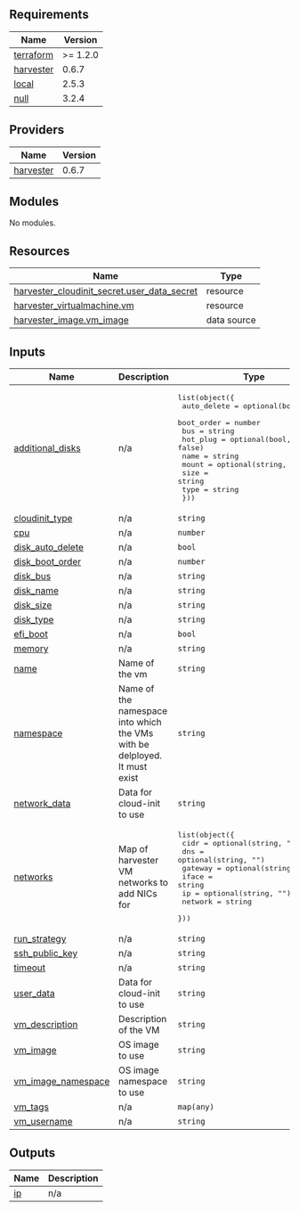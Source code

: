 <!-- BEGIN_TF_DOCS -->
## Requirements

| Name | Version |
|------|---------|
| <a name="requirement_terraform"></a> [terraform](#requirement\_terraform) | >= 1.2.0 |
| <a name="requirement_harvester"></a> [harvester](#requirement\_harvester) | 0.6.7 |
| <a name="requirement_local"></a> [local](#requirement\_local) | 2.5.3 |
| <a name="requirement_null"></a> [null](#requirement\_null) | 3.2.4 |

## Providers

| Name | Version |
|------|---------|
| <a name="provider_harvester"></a> [harvester](#provider\_harvester) | 0.6.7 |

## Modules

No modules.

## Resources

| Name | Type |
|------|------|
| [harvester_cloudinit_secret.user_data_secret](https://registry.terraform.io/providers/harvester/harvester/0.6.7/docs/resources/cloudinit_secret) | resource |
| [harvester_virtualmachine.vm](https://registry.terraform.io/providers/harvester/harvester/0.6.7/docs/resources/virtualmachine) | resource |
| [harvester_image.vm_image](https://registry.terraform.io/providers/harvester/harvester/0.6.7/docs/data-sources/image) | data source |

## Inputs

| Name | Description | Type | Default | Required |
|------|-------------|------|---------|:--------:|
| <a name="input_additional_disks"></a> [additional\_disks](#input\_additional\_disks) | n/a | <pre>list(object({<br/>    auto_delete = optional(bool, true)<br/>    boot_order  = number<br/>    bus         = string<br/>    hot_plug    = optional(bool, false)<br/>    name        = string<br/>    mount       = optional(string, "")<br/>    size        = string<br/>    type        = string<br/>  }))</pre> | `[]` | no |
| <a name="input_cloudinit_type"></a> [cloudinit\_type](#input\_cloudinit\_type) | n/a | `string` | `"noCloud"` | no |
| <a name="input_cpu"></a> [cpu](#input\_cpu) | n/a | `number` | `2` | no |
| <a name="input_disk_auto_delete"></a> [disk\_auto\_delete](#input\_disk\_auto\_delete) | n/a | `bool` | `true` | no |
| <a name="input_disk_boot_order"></a> [disk\_boot\_order](#input\_disk\_boot\_order) | n/a | `number` | `1` | no |
| <a name="input_disk_bus"></a> [disk\_bus](#input\_disk\_bus) | n/a | `string` | `"virtio"` | no |
| <a name="input_disk_name"></a> [disk\_name](#input\_disk\_name) | n/a | `string` | `"rootdisk"` | no |
| <a name="input_disk_size"></a> [disk\_size](#input\_disk\_size) | n/a | `string` | `"30Gi"` | no |
| <a name="input_disk_type"></a> [disk\_type](#input\_disk\_type) | n/a | `string` | `"disk"` | no |
| <a name="input_efi_boot"></a> [efi\_boot](#input\_efi\_boot) | n/a | `bool` | `false` | no |
| <a name="input_memory"></a> [memory](#input\_memory) | n/a | `string` | `"16Gi"` | no |
| <a name="input_name"></a> [name](#input\_name) | Name of the vm | `string` | n/a | yes |
| <a name="input_namespace"></a> [namespace](#input\_namespace) | Name of the namespace into which the VMs with be delployed. It must exist | `string` | n/a | yes |
| <a name="input_network_data"></a> [network\_data](#input\_network\_data) | Data for cloud-init to use | `string` | `""` | no |
| <a name="input_networks"></a> [networks](#input\_networks) | Map of harvester VM networks to add NICs for | <pre>list(object({<br/>    cidr    = optional(string, "")<br/>    dns     = optional(string, "")<br/>    gateway = optional(string, "")<br/>    iface   = string<br/>    ip      = optional(string, "")<br/>    network = string<br/>  }))</pre> | n/a | yes |
| <a name="input_run_strategy"></a> [run\_strategy](#input\_run\_strategy) | n/a | `string` | `"RerunOnFailure"` | no |
| <a name="input_ssh_public_key"></a> [ssh\_public\_key](#input\_ssh\_public\_key) | n/a | `string` | `""` | no |
| <a name="input_timeout"></a> [timeout](#input\_timeout) | n/a | `string` | `"10m"` | no |
| <a name="input_user_data"></a> [user\_data](#input\_user\_data) | Data for cloud-init to use | `string` | `""` | no |
| <a name="input_vm_description"></a> [vm\_description](#input\_vm\_description) | Description of the VM | `string` | `""` | no |
| <a name="input_vm_image"></a> [vm\_image](#input\_vm\_image) | OS image to use | `string` | n/a | yes |
| <a name="input_vm_image_namespace"></a> [vm\_image\_namespace](#input\_vm\_image\_namespace) | OS image namespace to use | `string` | n/a | yes |
| <a name="input_vm_tags"></a> [vm\_tags](#input\_vm\_tags) | n/a | `map(any)` | `{}` | no |
| <a name="input_vm_username"></a> [vm\_username](#input\_vm\_username) | n/a | `string` | n/a | yes |

## Outputs

| Name | Description |
|------|-------------|
| <a name="output_ip"></a> [ip](#output\_ip) | n/a |
<!-- END_TF_DOCS -->
